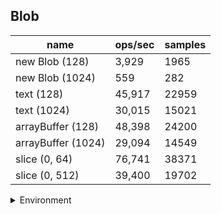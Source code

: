 ## Blob

|name|ops/sec|samples|
|-|-|-|
|new Blob (128)|3,929|1965|
|new Blob (1024)|559|282|
|text (128)|45,917|22959|
|text (1024)|30,015|15021|
|arrayBuffer (128)|48,398|24200|
|arrayBuffer (1024)|29,094|14549|
|slice (0, 64)|76,741|38371|
|slice (0, 512)|39,400|19702|


<details>
<summary>Environment</summary>

* __Machine:__ linux x64 | 4 vCPUs | 7.6GB Mem
* __Run:__ Tue May 06 2025 18:12:44 GMT+0000 (Coordinated Universal Time)
* __Node:__ `v18.20.7`
</details>

<!--
{"environment":{"platform":"linux","arch":"x64","cpus":4,"totalMemory":7.597835540771484},"benchmarks":[{"name":"new Blob (128)","samples":1965,"opsSec":3929.319174725234},{"name":"new Blob (1024)","samples":282,"opsSec":559.0874561851635},{"name":"text (128)","samples":22959,"opsSec":45917.604373920716},{"name":"text (1024)","samples":15021,"opsSec":30015.436398817918},{"name":"arrayBuffer (128)","samples":24200,"opsSec":48398.954388989376},{"name":"arrayBuffer (1024)","samples":14549,"opsSec":29094.78008068847},{"name":"slice (0, 64)","samples":38371,"opsSec":76741.80599671444},{"name":"slice (0, 512)","samples":19702,"opsSec":39400.779380293454}]}-->
